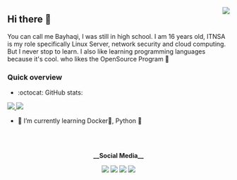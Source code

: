 <a href=#><img align="right" src="https://img.icons8.com/doodle/280/000000/plant-under-sun--v1.png"/></a>

## Hi there 👋
You can call me Bayhaqi, I was still in high school. I am 16 years old, 
ITNSA is my role specifically Linux Server, network security and cloud computing.
But I never stop to learn. I also like learning programming languages because it's cool. 
who likes the OpenSource Program :penguin:

### Quick overview
- :octocat: GitHub stats:
<a href="https://github.com/anuraghazra/github-readme-stats">
<img src="https://github-readme-stats.vercel.app/api?username=Kyuubang&count_private=true&show_icons=true&theme=merkohttps://github-readme-stats.vercel.app/api?username=Kyuubang&count_private=true&show_icons=true&theme=merko">
</a>
<a href="https://github.com/anuraghazra/github-readme-stats">
<img src="https://github-readme-stats.vercel.app/api/top-langs/?username=Kyuubang&layout=compact&theme=merko">
</a>

- 🌱 I’m currently learning Docker🐋, Python :snake:
<br />
<br />
<p align="center">
 <strong>__Social Media__</strong>
<p align="center">
<a href="#"><img src="https://img.icons8.com/clouds/48/000000/github.png"/></a>
<a href="#"><img src="https://img.icons8.com/clouds/48/000000/linkedin.png"/></a>
<a href="#"><img src="https://img.icons8.com/clouds/48/000000/quizlet.png"/></a>
<a href=#><img src="https://img.icons8.com/clouds/48/000000/twitter-circled.png"/></a>
</p>
<!--
**Kyuubang/Kyuubang** is a ✨ _special_ ✨ repository because its `README.md` (this file) appears on your GitHub profile.

Here are some ideas to get you started:

- 🔭 I’m currently working on ...
- 🌱 I’m currently learning ...
- 👯 I’m looking to collaborate on ...
- 🤔 I’m looking for help with ...
- 💬 Ask me about ...
- 📫 How to reach me: ...
- 😄 Pronouns: ...
- ⚡ Fun fact: ...
-->

